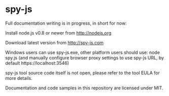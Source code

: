 spy-js
=====

Full documentation writing is in progress, in short for now:

Install node.js v0.8 or newer from http://nodejs.org

Download latest version from http://spy-js.com

Windows users can use spy-js.exe, other platform users should use: node spy.js (and manually configure browser proxy settings to use spy-js URL, by default https://localhost:3546)

spy-js tool source code itself is not open, please refer to the tool EULA for more details.

Documentation and code samples in this repository are licensed under MIT.
